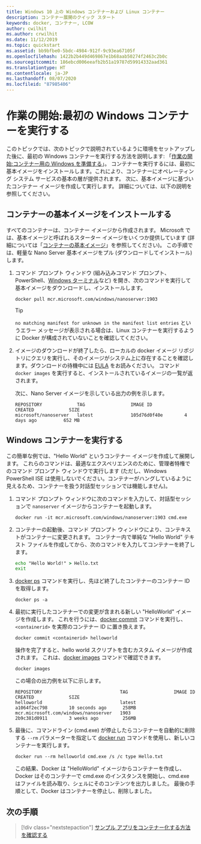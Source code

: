 ```yaml
---
title: Windows 10 上の Windows コンテナーおよび Linux コンテナー
description: コンテナー展開のクイック スタート
keywords: docker, コンテナー, LCOW
author: cwilhit
ms.author: crwilhit
ms.date: 11/12/2019
ms.topic: quickstart
ms.assetid: bb9bfbe0-5bdc-4984-912f-9c93ea67105f
ms.openlocfilehash: 1422b2b449d469867e1b68aab50274f2463c2b0c
ms.sourcegitcommit: 186ebcd006eeafb2b51a19787d59914332aad361
ms.translationtype: HT
ms.contentlocale: ja-JP
ms.lasthandoff: 08/07/2020
ms.locfileid: "87985406"
---
```

# <a name="get-started-run-your-first-windows-container"></a>作業の開始:最初の Windows コンテナーを実行する

このトピックでは、次のトピックで説明されているように環境をセットアップした後に、最初の Windows コンテナーを実行する方法を説明します: 「[作業の開始:コンテナー用の Windows を準備する](./set-up-environment.md)」。 コンテナーを実行するには、最初に基本イメージをインストールします。これにより、コンテナーにオペレーティング システム サービスの基本の層が提供されます。 次に、基本イメージに基づいたコンテナー イメージを作成して実行します。 詳細については、以下の説明を参照してください。

## <a name="install-a-container-base-image"></a>コンテナーの基本イメージをインストールする

すべてのコンテナーは、コンテナー イメージから作成されます。 Microsoft では、基本イメージと呼ばれるスターター イメージをいくつか提供しています (詳細については「[コンテナーの基本イメージ](../manage-containers/container-base-images.md)」を参照してください)。 この手順では、軽量な Nano Server 基本イメージをプル (ダウンロードしてインストール) します。

1. コマンド プロンプト ウィンドウ (組み込みコマンド プロンプト、PowerShell、[Windows ターミナル](https://www.microsoft.com/p/windows-terminal-preview/9n0dx20hk701?activetab=pivot:overviewtab)など) を開き、次のコマンドを実行して基本イメージをダウンロードし、インストールします。

   ```console
   docker pull mcr.microsoft.com/windows/nanoserver:1903
   ```

   > [!TIP]
   > `no matching manifest for unknown in the manifest list entries` というエラー メッセージが表示される場合は、Linux コンテナーを実行するように Docker が構成されていないことを確認してください。

2. イメージのダウンロードが終了したら、ローカルの docker イメージ リポジトリにクエリを実行し、そのイメージがシステム上に存在することを確認します。ダウンロードの待機中には [EULA](../images-eula.md) をお読みください。 コマンド `docker images` を実行すると、インストールされているイメージの一覧が返されます。

   次に、Nano Server イメージを示している出力の例を示します。

   ```console
   REPOSITORY             TAG                 IMAGE ID            CREATED             SIZE
   microsoft/nanoserver   latest              105d76d0f40e        4 days ago          652 MB
   ```

## <a name="run-a-windows-container"></a>Windows コンテナーを実行する

この簡単な例では、"Hello World" というコンテナー イメージを作成して展開します。 これらのコマンドは、最適なエクスペリエンスのために、管理者特権でのコマンド プロンプト ウィンドウで実行します (ただし、Windows PowerShell ISE は使用しないでください。コンテナーがハングしているように見えるため、コンテナーを扱う対話型セッションでは機能しません)。

1. コマンド プロンプト ウィンドウに次のコマンドを入力して、対話型セッションで `nanoserver` イメージからコンテナーを起動します。

   ```console
   docker run -it mcr.microsoft.com/windows/nanoserver:1903 cmd.exe
   ```
2. コンテナーの起動後、コマンド プロンプト ウィンドウにより、コンテキストがコンテナーに変更されます。 コンテナー内で単純な "Hello World" テキスト ファイルを作成してから、次のコマンドを入力してコンテナーを終了します。

   ```cmd
   echo "Hello World!" > Hello.txt
   exit
   ```

3. [docker ps](https://docs.docker.com/engine/reference/commandline/ps/) コマンドを実行し、先ほど終了したコンテナーのコンテナー ID を取得します。

   ```console
   docker ps -a
   ```

4. 最初に実行したコンテナーでの変更が含まれる新しい "HelloWorld" イメージを作成します。 これを行うには、[docker commit](https://docs.docker.com/engine/reference/commandline/commit/) コマンドを実行し、`<containerid>` を実際のコンテナー ID に置き換えます。

   ```console
   docker commit <containerid> helloworld
   ```

   操作を完了すると、hello world スクリプトを含むカスタム イメージが作成されます。 これは、[docker images](https://docs.docker.com/engine/reference/commandline/images/) コマンドで確認できます。

   ```console
   docker images
   ```

   この場合の出力例を以下に示します。

   ```console
   REPOSITORY                             TAG                 IMAGE ID            CREATED             SIZE
   helloworld                             latest              a1064f2ec798        10 seconds ago      258MB
   mcr.microsoft.com/windows/nanoserver   1903                2b9c381d0911        3 weeks ago         256MB
   ```

5. 最後に、コマンドライン (cmd.exe) が停止したらコンテナーを自動的に削除する `--rm` パラメーターを指定して [docker run](https://docs.docker.com/engine/reference/commandline/run/) コマンドを使用し、新しいコンテナーを実行します。

   ```console
   docker run --rm helloworld cmd.exe /s /c type Hello.txt
   ```
   この結果、Docker は "HelloWorld" イメージからコンテナーを作成し、Docker はそのコンテナーで cmd.exe のインスタンスを開始し、cmd.exe はファイルを読み取り、シェルにそのコンテンツを出力しました。 最後の手順として、Docker はコンテナーを停止し、削除しました。

## <a name="next-steps"></a>次の手順

> [!div class="nextstepaction"]
> [サンプル アプリをコンテナー化する方法を確認する](./building-sample-app.md)
